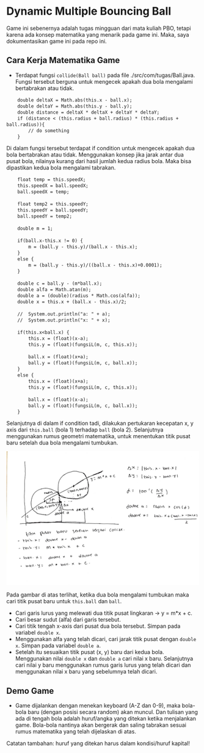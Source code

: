 # Dynamic Multiple Bouncing Ball

Game ini sebenernya adalah tugas mingguan dari mata kuliah PBO, tetapi karena ada konsep matematika yang menarik pada game ini. Maka, saya dokumentasikan game ini pada repo ini.

## Cara Kerja Matematika Game

- Terdapat fungsi ```collide(Ball ball)``` pada file ./src/com/tugas/Ball.java. Fungsi tersebut berguna untuk mengecek apakah dua bola mengalami bertabrakan atau tidak.

```
    double deltaX = Math.abs(this.x - ball.x);
    double deltaY = Math.abs(this.y - ball.y);
    double distance = deltaX * deltaX + deltaY * deltaY;
    if (distance < (this.radius + ball.radius) * (this.radius + ball.radius)){
        // do something
    }
```

Di dalam fungsi tersebut terdapat if condition untuk mengecek apakah dua bola bertabrakan atau tidak. Menggunakan konsep jika jarak antar dua pusat bola, nilainya kurang dari hasil jumlah kedua radius bola. Maka bisa dipastikan kedua bola mengalami tabrakan.

```
    float temp = this.speedX;
    this.speedX = ball.speedX;
    ball.speedX = temp;

    float temp2 = this.speedY;
    this.speedY = ball.speedY;
    ball.speedY = temp2;

    double m = 1;

    if(ball.x-this.x != 0) {
        m = (ball.y - this.y)/(ball.x - this.x);
    }
    else {
        m = (ball.y - this.y)/((ball.x - this.x)+0.0001);
    }

    double c = ball.y - (m*ball.x);
    double alfa = Math.atan(m);
    double a = (double)(radius * Math.cos(alfa));
    double x = this.x + (ball.x - this.x)/2;

    //  System.out.println("a: " + a);
    //  System.out.println("x: " + x);

    if(this.x<ball.x) {
        this.x = (float)(x-a);
        this.y = (float)(fungsiL(m, c, this.x));
        
        ball.x = (float)(x+a);
        ball.y = (float)(fungsiL(m, c, ball.x));
    }
    else {
        this.x = (float)(x+a);
        this.y = (float)(fungsiL(m, c, this.x));
        
        ball.x = (float)(x-a);
        ball.y = (float)(fungsiL(m, c, ball.x));
    }
```

Selanjutnya di dalam if condition tadi, dilakukan pertukaran kecepatan x, y axis dari ```this.ball``` (bola 1) terhadap ```ball``` (bola 2). Selanjutnya menggunakan rumus geometri matematika, untuk menentukan titik pusat baru setelah dua bola mengalami tumbukan.

![alt text](https://github.com/mufis-coder/M-Project-DynamicMultipleBouncingBall/blob/main/doc/cara-kerja.jpg) <br />

Pada gambar di atas terlihat, ketika dua bola mengalami tumbukan maka cari titik pusat baru untuk ```this.ball``` dan ```ball```. 

- Cari garis lurus yang melewati dua titik pusat lingkaran -> y = m*x + c.
- Cari besar sudut (alfa) dari garis tersebut.
- Cari titik tengah x-axis dari pusat dua bola tersebut. Simpan pada variabel ```double x```.
- Menggunakan alfa yang telah dicari, cari jarak titik pusat dengan ```double x```. Simpan pada variabel ```double a```.
- Setelah itu sesuaikan titik pusat (x, y) baru dari kedua bola. Menggunakan nilai ```double x``` dan ```double a``` cari nilai x baru. Selanjutnya cari nilai y baru menggunakan rumus garis lurus yang telah dicari dan menggunakan nilai x baru yang sebelumnya telah dicari.


## Demo Game

- Game dijalankan dengan menekan keyboard (A-Z dan 0-9), maka bola-bola baru (dengan posisi secara random) akan muncul. Dan tulisan yang ada di tengah bola adalah huruf/angka yang ditekan ketika menjalankan game. Bola-bola nantinya akan bergerak dan saling tabrakan sesuai rumus matematika yang telah dijelaskan di atas. 



Catatan tambahan: huruf yang ditekan harus dalam kondisi/huruf kapital!